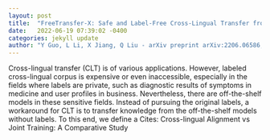 ```yaml
---
layout: post
title:  "FreeTransfer-X: Safe and Label-Free Cross-Lingual Transfer from Off-the-Shelf Models"
date:   2022-06-19 07:39:02 -0400
categories: jekyll update
author: "Y Guo, L Li, X Jiang, Q Liu - arXiv preprint arXiv:2206.06586, 2022"
---
```

Cross-lingual transfer (CLT) is of various applications. However, labeled cross-lingual corpus is expensive or even inaccessible, especially in the fields where labels are private, such as diagnostic results of symptoms in medicine and user profiles in business. Nevertheless, there are off-the-shelf models in these sensitive fields. Instead of pursuing the original labels, a workaround for CLT is to transfer knowledge from the off-the-shelf models without labels. To this end, we define a 
Cites: Cross-lingual Alignment vs Joint Training: A Comparative Study